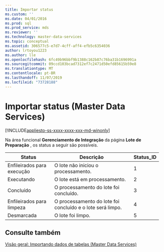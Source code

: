 ```yaml
---
title: Importar status
ms.custom: ''
ms.date: 04/01/2016
ms.prod: sql
ms.prod_service: mds
ms.reviewer: ''
ms.technology: master-data-services
ms.topic: conceptual
ms.assetid: 306577c5-e7d7-4cff-aff4-efb5c6354036
author: lrtoyou1223
ms.author: lle
ms.openlocfilehash: 6fc49b96bbf9b1388c162b87c76ba31b1696991a
ms.sourcegitcommit: 09ccd103bcad7312ef7c2471d50efd85615b59e8
ms.translationtype: MT
ms.contentlocale: pt-BR
ms.lasthandoff: 11/07/2019
ms.locfileid: "73728188"
---
```

# <a name="import-statuses-master-data-services"></a>Importar status (Master Data Services)

[!INCLUDE[appliesto-ss-xxxx-xxxx-xxx-md-winonly](../includes/appliesto-ss-xxxx-xxxx-xxx-md-winonly.md)]

  Na área funcional **Gerenciamento de Integração** da página **Lote de Preparação** , os status a seguir são possíveis.  
  
|Status|Descrição|Status_ID|  
|------------|-----------------|----------------|  
|Enfileirados para execução|O lote não iniciou o processamento.|1|  
|Executando|O lote está em processamento.|2|  
|Concluído|O processamento do lote foi concluído.|3|  
|Enfileirados para limpeza|O processamento do lote foi concluído e o lote será limpo.|4|  
|Desmarcada|O lote foi limpo.|5|  
  
## <a name="see-also"></a>Consulte também  
 [Visão geral: Importando dados de tabelas &#40;Master Data Services&#41;](../master-data-services/overview-importing-data-from-tables-master-data-services.md)  
  
  
